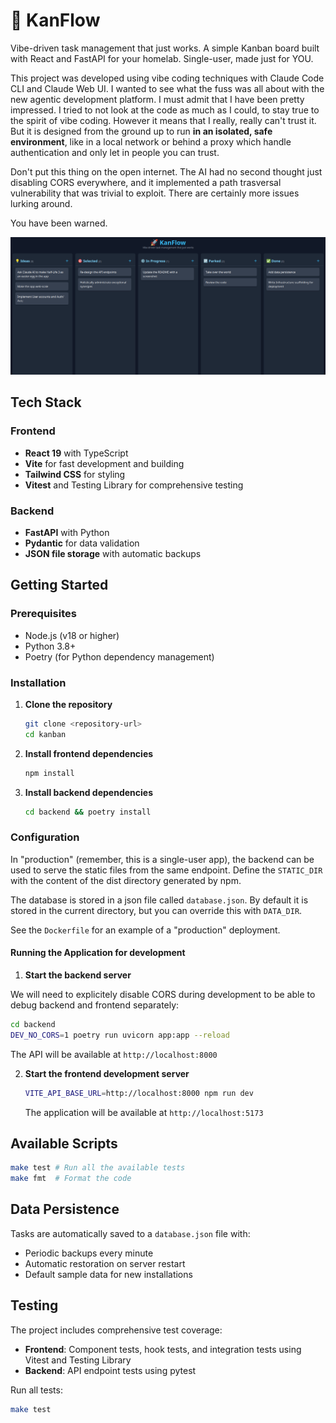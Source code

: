 # 🚀 KanFlow

Vibe-driven task management that just works. A simple Kanban board built with React and FastAPI for your homelab. Single-user, made just for YOU.

This project was developed using vibe coding techniques with Claude Code CLI and Claude Web UI. I wanted to see what the fuss was all about with
the new agentic development platform. I must admit that I have been pretty impressed. I tried to not look at the code as much as I could, to
stay true to the spirit of vibe coding. However it means that I really, really can't trust it. But it is designed from the ground up to run
**in an isolated, safe environment**, like in a local network or behind a proxy which handle authentication and only let in people you can trust.

Don't put this thing on the open internet. The AI had no second thought just disabling CORS everywhere, and it implemented a path trasversal
vulnerability that was trivial to exploit. There are certainly more issues lurking around.

You have been warned.

![Behold! A Screenshot](screenshot.png)

## Tech Stack

### Frontend

- **React 19** with TypeScript
- **Vite** for fast development and building
- **Tailwind CSS** for styling
- **Vitest** and Testing Library for comprehensive testing

### Backend

- **FastAPI** with Python
- **Pydantic** for data validation
- **JSON file storage** with automatic backups

## Getting Started

### Prerequisites

- Node.js (v18 or higher)
- Python 3.8+
- Poetry (for Python dependency management)

### Installation

1. **Clone the repository**

   ```bash
   git clone <repository-url>
   cd kanban
   ```

2. **Install frontend dependencies**

   ```bash
   npm install
   ```

3. **Install backend dependencies**
   ```bash
   cd backend && poetry install
   ```


### Configuration

In "production" (remember, this is a single-user app), the backend can be used to serve the static files from the same endpoint.
Define the `STATIC_DIR` with the content of the dist directory generated by npm.

The database is stored in a json file called `database.json`. By default it is stored in the current directory, but you can override this with `DATA_DIR`.

See the `Dockerfile` for an example of a "production" deployment.

#### Running the Application for development

1. **Start the backend server**

We will need to explicitely disable CORS during development to be able to debug backend and frontend separately:

   ```bash
   cd backend
   DEV_NO_CORS=1 poetry run uvicorn app:app --reload
   ```

   The API will be available at `http://localhost:8000`

2. **Start the frontend development server**
   ```bash
   VITE_API_BASE_URL=http://localhost:8000 npm run dev
   ```
   The application will be available at `http://localhost:5173`

## Available Scripts

```bash
make test # Run all the available tests
make fmt  # Format the code
```

## Data Persistence

Tasks are automatically saved to a `database.json` file with:

- Periodic backups every minute
- Automatic restoration on server restart
- Default sample data for new installations

## Testing

The project includes comprehensive test coverage:

- **Frontend**: Component tests, hook tests, and integration tests using Vitest and Testing Library
- **Backend**: API endpoint tests using pytest

Run all tests:

```bash
make test
```
